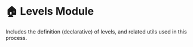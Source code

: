 # 🏠 Levels Module

Includes the definition (declarative) of levels, and related utils used in this process.

